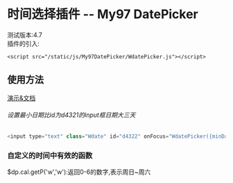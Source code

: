 # 时间选择插件 -- My97 DatePicker
测试版本:4.7  
插件的引入:

    <script src="/static/js/My97DatePicker/WdatePicker.js"></script>

## 使用方法
[演示&文档](http://www.my97.net/dp/demo/index.htm)

###### 设置最小日期比id为d4321的input框日期大三天
```javascript
<input type="text" class="Wdate" id="d4322" onFocus="WdatePicker({minDate:'#F{$dp.$D(\'d4321\',{d:3});}'})"/>
```
### 自定义的时间中有效的函数

$dp.cal.getP('w','w'):返回0-6的数字,表示周日~周六
